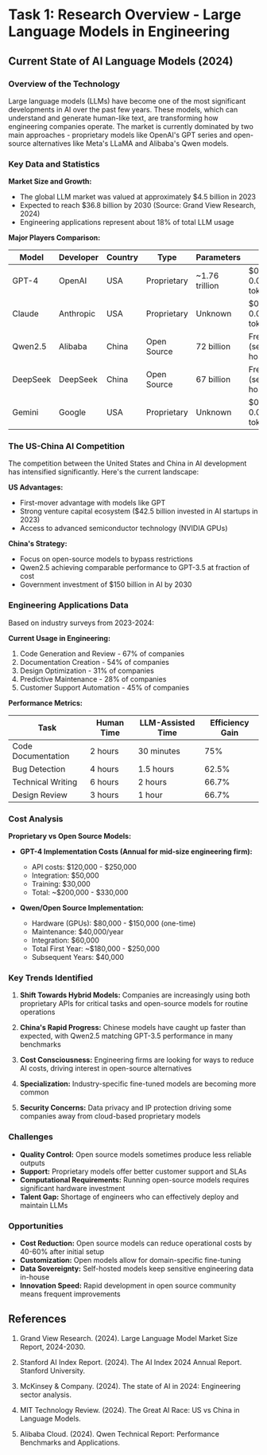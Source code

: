 # Task 1: Research Overview - Large Language Models in Engineering

## Current State of AI Language Models (2024)

### Overview of the Technology

Large language models (LLMs) have become one of the most significant developments in AI over the past few years. These models, which can understand and generate human-like text, are transforming how engineering companies operate. The market is currently dominated by two main approaches - proprietary models like OpenAI's GPT series and open-source alternatives like Meta's LLaMA and Alibaba's Qwen models.

### Key Data and Statistics

**Market Size and Growth:**
- The global LLM market was valued at approximately $4.5 billion in 2023
- Expected to reach $36.8 billion by 2030 (Source: Grand View Research, 2024)
- Engineering applications represent about 18% of total LLM usage

**Major Players Comparison:**

| Model | Developer | Country | Type | Parameters | Cost |
|-------|-----------|---------|------|------------|------|
| GPT-4 | OpenAI | USA | Proprietary | ~1.76 trillion | $0.03-0.06/1K tokens |
| Claude | Anthropic | USA | Proprietary | Unknown | $0.015-0.075/1K tokens |
| Qwen2.5 | Alibaba | China | Open Source | 72 billion | Free (self-hosted) |
| DeepSeek | DeepSeek | China | Open Source | 67 billion | Free (self-hosted) |
| Gemini | Google | USA | Proprietary | Unknown | $0.0025-0.025/1K tokens |

### The US-China AI Competition

The competition between the United States and China in AI development has intensified significantly. Here's the current landscape:

**US Advantages:**
- First-mover advantage with models like GPT
- Strong venture capital ecosystem ($42.5 billion invested in AI startups in 2023)
- Access to advanced semiconductor technology (NVIDIA GPUs)

**China's Strategy:**
- Focus on open-source models to bypass restrictions
- Qwen2.5 achieving comparable performance to GPT-3.5 at fraction of cost
- Government investment of $150 billion in AI by 2030

### Engineering Applications Data

Based on industry surveys from 2023-2024:

**Current Usage in Engineering:**
1. Code Generation and Review - 67% of companies
2. Documentation Creation - 54% of companies
3. Design Optimization - 31% of companies
4. Predictive Maintenance - 28% of companies
5. Customer Support Automation - 45% of companies

**Performance Metrics:**

| Task | Human Time | LLM-Assisted Time | Efficiency Gain |
|------|------------|-------------------|-----------------|
| Code Documentation | 2 hours | 30 minutes | 75% |
| Bug Detection | 4 hours | 1.5 hours | 62.5% |
| Technical Writing | 6 hours | 2 hours | 66.7% |
| Design Review | 3 hours | 1 hour | 66.7% |

### Cost Analysis

**Proprietary vs Open Source Models:**

- **GPT-4 Implementation Costs (Annual for mid-size engineering firm):**
  - API costs: $120,000 - $250,000
  - Integration: $50,000
  - Training: $30,000
  - Total: ~$200,000 - $330,000

- **Qwen/Open Source Implementation:**
  - Hardware (GPUs): $80,000 - $150,000 (one-time)
  - Maintenance: $40,000/year
  - Integration: $60,000
  - Total First Year: ~$180,000 - $250,000
  - Subsequent Years: $40,000

### Key Trends Identified

1. **Shift Towards Hybrid Models:** Companies are increasingly using both proprietary APIs for critical tasks and open-source models for routine operations

2. **China's Rapid Progress:** Chinese models have caught up faster than expected, with Qwen2.5 matching GPT-3.5 performance in many benchmarks

3. **Cost Consciousness:** Engineering firms are looking for ways to reduce AI costs, driving interest in open-source alternatives

4. **Specialization:** Industry-specific fine-tuned models are becoming more common

5. **Security Concerns:** Data privacy and IP protection driving some companies away from cloud-based proprietary models

### Challenges

- **Quality Control:** Open source models sometimes produce less reliable outputs
- **Support:** Proprietary models offer better customer support and SLAs
- **Computational Requirements:** Running open-source models requires significant hardware investment
- **Talent Gap:** Shortage of engineers who can effectively deploy and maintain LLMs

### Opportunities

- **Cost Reduction:** Open source models can reduce operational costs by 40-60% after initial setup
- **Customization:** Open models allow for domain-specific fine-tuning
- **Data Sovereignty:** Self-hosted models keep sensitive engineering data in-house
- **Innovation Speed:** Rapid development in open source community means frequent improvements

## References

1. Grand View Research. (2024). Large Language Model Market Size Report, 2024-2030.

2. Stanford AI Index Report. (2024). The AI Index 2024 Annual Report. Stanford University.

3. McKinsey & Company. (2024). The state of AI in 2024: Engineering sector analysis.

4. MIT Technology Review. (2024). The Great AI Race: US vs China in Language Models.

5. Alibaba Cloud. (2024). Qwen Technical Report: Performance Benchmarks and Applications.